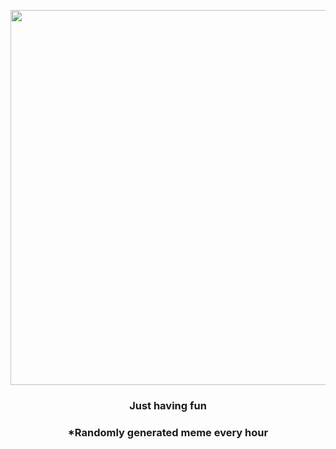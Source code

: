 <p align="center">
        <img src="https://i.redd.it/urcfabzd6mo81.gif" width="600" height="600">
        </p>
        <h3 align="center">Just having fun</h3>
        <h3 align="center">*Randomly generated meme every hour</h3>
    